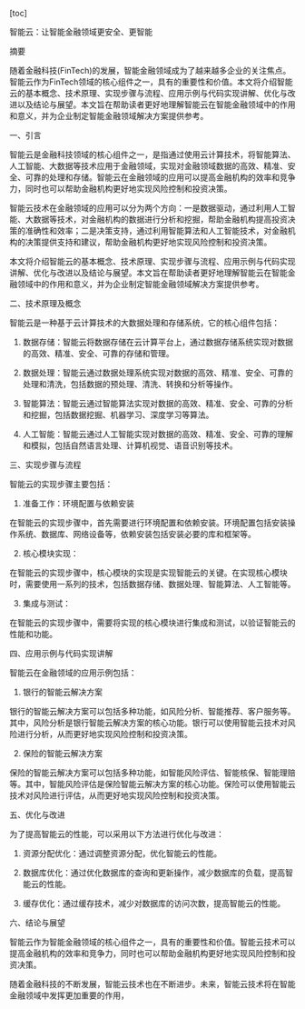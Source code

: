 
[toc]                    
                
                
智能云：让智能金融领域更安全、更智能

摘要

随着金融科技(FinTech)的发展，智能金融领域成为了越来越多企业的关注焦点。智能云作为FinTech领域的核心组件之一，具有的重要性和价值。本文将介绍智能云的基本概念、技术原理、实现步骤与流程、应用示例与代码实现讲解、优化与改进以及结论与展望。本文旨在帮助读者更好地理解智能云在智能金融领域中的作用和意义，并为企业制定智能金融领域解决方案提供参考。

一、引言

智能云是金融科技领域的核心组件之一，是指通过使用云计算技术，将智能算法、人工智能、大数据等技术应用于金融领域，实现对金融领域数据的高效、精准、安全、可靠的处理和存储。智能云在金融领域的应用可以提高金融机构的效率和竞争力，同时也可以帮助金融机构更好地实现风险控制和投资决策。

智能云技术在金融领域的应用可以分为两个方向：一是数据驱动，通过利用人工智能、大数据等技术，对金融机构的数据进行分析和挖掘，帮助金融机构提高投资决策的准确性和效率；二是决策支持，通过利用智能算法和人工智能技术，对金融机构的决策提供支持和建议，帮助金融机构更好地实现风险控制和投资决策。

本文将介绍智能云的基本概念、技术原理、实现步骤与流程、应用示例与代码实现讲解、优化与改进以及结论与展望。本文旨在帮助读者更好地理解智能云在智能金融领域中的作用和意义，并为企业制定智能金融领域解决方案提供参考。

二、技术原理及概念

智能云是一种基于云计算技术的大数据处理和存储系统，它的核心组件包括：

1. 数据存储：智能云将数据存储在云计算平台上，通过数据存储系统实现对数据的高效、精准、安全、可靠的存储和管理。

2. 数据处理：智能云通过数据处理系统实现对数据的高效、精准、安全、可靠的处理和清洗，包括数据的预处理、清洗、转换和分析等操作。

3. 智能算法：智能云通过智能算法实现对数据的高效、精准、安全、可靠的分析和挖掘，包括数据挖掘、机器学习、深度学习等算法。

4. 人工智能：智能云通过人工智能实现对数据的高效、精准、安全、可靠的理解和模拟，包括自然语言处理、计算机视觉、语音识别等技术。

三、实现步骤与流程

智能云的实现步骤主要包括：

1. 准备工作：环境配置与依赖安装

在智能云的实现步骤中，首先需要进行环境配置和依赖安装。环境配置包括安装操作系统、数据库、网络设备等，依赖安装包括安装必要的库和框架等。

2. 核心模块实现：

在智能云的实现步骤中，核心模块的实现是实现智能云的关键。在实现核心模块时，需要使用一系列的技术，包括数据存储、数据处理、智能算法、人工智能等。

3. 集成与测试：

在智能云的实现步骤中，需要将实现的核心模块进行集成和测试，以验证智能云的性能和功能。

四、应用示例与代码实现讲解

智能云在金融领域的应用示例包括：

1. 银行的智能云解决方案

银行的智能云解决方案可以包括多种功能，如风险分析、智能推荐、客户服务等。其中，风险分析是银行智能云解决方案的核心功能。银行可以使用智能云技术对风险进行分析，从而更好地实现风险控制和投资决策。

2. 保险的智能云解决方案

保险的智能云解决方案可以包括多种功能，如智能风险评估、智能核保、智能理赔等。其中，智能风险评估是保险智能云解决方案的核心功能。保险可以使用智能云技术对风险进行评估，从而更好地实现风险控制和投资决策。

五、优化与改进

为了提高智能云的性能，可以采用以下方法进行优化与改进：

1. 资源分配优化：通过调整资源分配，优化智能云的性能。

2. 数据库优化：通过优化数据库的查询和更新操作，减少数据库的负载，提高智能云的性能。

3. 缓存优化：通过缓存技术，减少对数据库的访问次数，提高智能云的性能。

六、结论与展望

智能云作为智能金融领域的核心组件之一，具有的重要性和价值。智能云技术可以提高金融机构的效率和竞争力，同时也可以帮助金融机构更好地实现风险控制和投资决策。

随着金融科技的不断发展，智能云技术也在不断进步。未来，智能云技术将在智能金融领域中发挥更加重要的作用，

